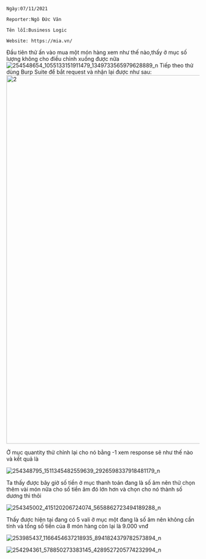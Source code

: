                                                                               Ngày:07/11/2021                                                                             
                                                                              Reporter:Ngô Đức Văn                                                                          
                                                                              Tên lỗi:Business Logic                                                                           
                                                                              Website: https://mia.vn/                                                                                                                       


Đầu tiên thử ấn vào mua một món hàng xem như thế nào,thấy ở mục số lượng không cho điều chỉnh xuống được nữa                                                                                                                       
![254548654_1055133151911479_1349733565979628889_n](https://user-images.githubusercontent.com/88313289/140636405-01e0a9e2-33aa-43f9-802f-fb243315d361.png)
Tiếp theo thử dùng Burp Suite để bắt request và nhận lại được như sau:                                                                                                                       
<img width="960" alt="2" src="https://user-images.githubusercontent.com/88313289/140636514-7d7a8a41-2ae0-4e32-8975-17ea2d82c35b.png">

Ở mục quantity thử chỉnh lại cho nó bằng -1 xem response sẽ như thế nào và kết quả là

![254348795_1511345482559639_2926598337918481179_n](https://user-images.githubusercontent.com/88313289/140636607-0eedec4c-319d-4ba6-af77-6f7d2330cca5.png)

Ta thấy được bây giờ số tiền ở mục thanh toán đang là số âm nên thử chọn thêm vài món nữa cho số tiền âm đó lớn hơn và chọn cho nó thành số dương thì thôi

![254345002_415120206724074_5658862723494189288_n](https://user-images.githubusercontent.com/88313289/140636711-d8e60515-6116-4c82-ac2c-211e07f8d945.png)

Thấy được hiện tại đang có 5 vali ở mục một đang là số âm nên không cần tính và tổng số tiền của 8 món hàng còn lại là 9.000 vnđ

![253985437_1166454637218935_8941824379782573894_n](https://user-images.githubusercontent.com/88313289/140636788-50dc9d04-b28f-44da-bc7d-e8114ddfc4f1.png)

![254294361_578850273383145_4289527205774232994_n](https://user-images.githubusercontent.com/88313289/140636789-9c7addcd-8065-4b05-96a8-5a69813ee9d7.png)
